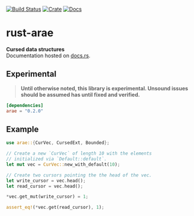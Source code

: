 [![Build Status](https://travis-ci.org/avitex/rust-arae.svg?branch=master)](https://travis-ci.org/avitex/rust-arae)
[![Crate](https://img.shields.io/crates/v/arae.svg)](https://crates.io/crates/arae)
[![Docs](https://docs.rs/arae/badge.svg)](https://docs.rs/arae)

# rust-arae

**Cursed data structures**  
Documentation hosted on [docs.rs](https://docs.rs/arae).

## Experimental

> **Until otherwise noted, this library is experimental. Unsound issues should be assumed has until fixed and verified.**

```toml
[dependencies]
arae = "0.2.0"
```

## Example

```rust
use arae::{CurVec, CursedExt, Bounded};

// Create a new `CurVec` of length 10 with the elements 
// initialized via `Default::default`.
let mut vec = CurVec::new_with_default(10);

// Create two cursors pointing the the head of the vec.
let write_cursor = vec.head();
let read_cursor = vec.head();

*vec.get_mut(write_cursor) = 1;

assert_eq!(*vec.get(read_cursor), 1);
```
